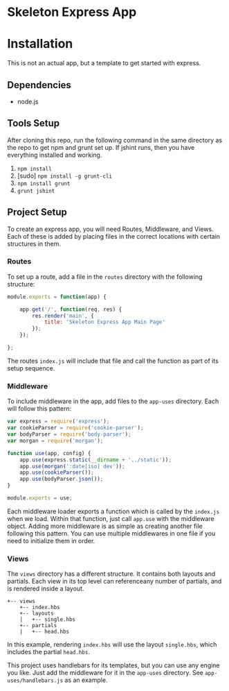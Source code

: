# Skeleton Express App

# Installation

This is not an actual app, but a template to get started with express.

## Dependencies

* node.js

## Tools Setup

After cloning this repo, run the following command in the same directory
as the repo to get npm and grunt set up. If jshint runs, then you have
everything installed and working.

1. `npm install`
2. [sudo] `npm install -g grunt-cli`
3. `npm install grunt`
4. `grunt jshint`

## Project Setup

To create an express app, you will need Routes, Middleware, and Views.
Each of these is added by placing files in the correct locations with
certain structures in them.

### Routes

To set up a route, add a file in the `routes` directory with the following structure:

```javascript
module.exports = function(app) {

	app.get('/', function(req, res) {
		res.render('main', {
			title: 'Skeleton Express App Main Page'
		});
	});

};
```

The routes `index.js` will include that file and call the function as part of its setup sequence.

### Middleware

To include middleware in the app, add files to the `app-uses` directory. Each will follow this pattern:

```javascript
var express = require('express');
var cookieParser = require('cookie-parser');
var bodyParser = require('body-parser');
var morgan = require('morgan');

function use(app, config) {
	app.use(express.static(__dirname + '../static'));
	app.use(morgan(':date[iso] dev'));
	app.use(cookieParser());
	app.use(bodyParser.json());
}

module.exports = use;
```

Each middleware loader exports a function which is called by the `index.js` when we load. Within that function, just call `app.use` with the middleware object. Adding more middleware is as simple as creating another file following this pattern. You can use multiple middlewares in one file if you need to initialize them in order.

### Views

The `views` directory has a different structure. It contains both layouts and partials. Each view in its top level can referenceany number of partials, and is rendered inside a layout.

```
+-- views
	+-- index.hbs
	+-- layouts
	|	+-- single.hbs
	+-- partials
	|	+-- head.hbs
```

In this example, rendering `index.hbs` will use the layout `single.hbs`, which includes the partial `head.hbs`.

This project uses handlebars for its templates, but you can use any engine you like. Just add the middleware for it in the `app-uses` directory. See `app-uses/handlebars.js` as an example.



